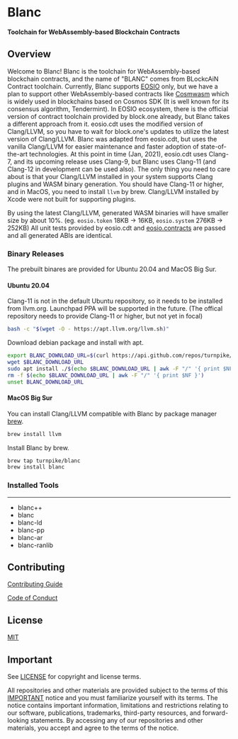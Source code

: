 # Blanc

**Toolchain for WebAssembly-based Blockchain Contracts**

## Overview

Welcome to Blanc!  Blanc is the toolchain for WebAssembly-based blockchain contracts, and the name of "BLANC" comes from BLockcAiN Contract toolchain.  Currently, Blanc supports [EOSIO](https://github.com/EOSIO) only, but we have a plan to support other WebAssembly-based contracts like [Cosmwasm](https://github.com/CosmWasm) which is widely used in blockchains based on Cosmos SDK (It is well known for its consensus algorithm, Tendermint).  In EOSIO ecosystem, there is the official version of contract toolchain provided by block.one already, but Blanc takes a different approach from it.  eosio.cdt uses the modified version of Clang/LLVM, so you have to wait for block.one's updates to utilize the latest version of Clang/LLVM.  Blanc was adapted from eosio.cdt, but uses the vanilla Clang/LLVM for easier maintenance and faster adoption of state-of-the-art technologies.  At this point in time (Jan, 2021), eosio.cdt uses Clang-7, and its upcoming release uses Clang-9, but Blanc uses Clang-11 (and Clang-12 in development can be used also).  The only thing you need to care about is that your Clang/LLVM installed in your system supports Clang plugins and WASM binary generation.  You should have Clang-11 or higher, and in MacOS, you need to install `llvm` by brew.  Clang/LLVM installed by Xcode were not built for supporting plugins.

By using the latest Clang/LLVM, generated WASM binaries will have smaller size by about 10%. (eg. `eosio.token` 18KB &rightarrow; 16KB, `eosio.system` 276KB &rightarrow; 252KB)  All unit tests provided by eosio.cdt and [eosio.contracts](https://github.com/EOSIO/eosio.contracts) are passed and all generated ABIs are identical.


### Binary Releases

The prebuilt binares are provided for Ubuntu 20.04 and MacOS Big Sur.

#### Ubuntu 20.04

Clang-11 is not in the default Ubuntu repository, so it needs to be installed from llvm.org.  Launchpad PPA will be supported in the future. (The offical repository needs to provide Clang-11 or higher, but not yet in focal)

```sh
bash -c "$(wget -O - https://apt.llvm.org/llvm.sh)"
```

Download debian package and install with apt.

```sh
export BLANC_DOWNLOAD_URL=$(curl https://api.github.com/repos/turnpike/blanc/releases/latest | awk '/browser_download_url.*deb/{ print $2 }' | tr -d '"')
wget $BLANC_DOWNLOAD_URL
sudo apt install ./$(echo $BLANC_DOWNLOAD_URL | awk -F "/" '{ print $NF }')
rm -f $(echo $BLANC_DOWNLOAD_URL | awk -F "/" '{ print $NF }')
unset BLANC_DOWNLOAD_URL
```

#### MacOS Big Sur

You can install Clang/LLVM compatible with Blanc by package manager [brew](https://brew.sh/).

```sh
brew install llvm
```

Install Blanc by brew.

```sh
brew tap turnpike/blanc
brew install blanc
```

### Installed Tools
---
* blanc++
* blanc
* blanc-ld
* blanc-pp
* blanc-ar
* blanc-ranlib

## Contributing

[Contributing Guide](./CONTRIBUTING.md)

[Code of Conduct](./CONTRIBUTING.md#conduct)

## License

[MIT](./LICENSE)

## Important

See [LICENSE](./LICENSE) for copyright and license terms.

All repositories and other materials are provided subject to the terms of this [IMPORTANT](./IMPORTANT.md) notice and you must familiarize yourself with its terms.  The notice contains important information, limitations and restrictions relating to our software, publications, trademarks, third-party resources, and forward-looking statements.  By accessing any of our repositories and other materials, you accept and agree to the terms of the notice.
